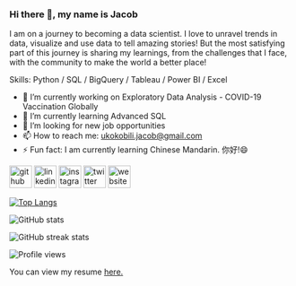 ### Hi there 👋, my name is Jacob

I am on a journey to becoming a data scientist. I love to unravel trends in data, visualize and use data to tell amazing stories! But the most satisfying part of this journey is sharing my learnings, from the challenges that I face, with the community to make the world a better place!

Skills: Python / SQL / BigQuery / Tableau / Power BI / Excel 

- 🔭 I’m currently working on Exploratory Data Analysis - COVID-19 Vaccination Globally 
- 🌱 I’m currently learning Advanced SQL 
- 🤔 I’m looking for new job opportunities 
- 📫 How to reach me: ukokobili.jacob@gmail.com 
- ⚡ Fun fact: I am currently learning Chinese Mandarin. 你好!😄 


[<img src='https://cdn.jsdelivr.net/npm/simple-icons@3.0.1/icons/github.svg' alt='github' height='40'>](https://github.com/ukokobili)  [<img src='https://cdn.jsdelivr.net/npm/simple-icons@3.0.1/icons/linkedin.svg' alt='linkedin' height='40'>](https://www.linkedin.com/in/https://www.linkedin.com/in/jacob-ukokobili-62361164//)  [<img src='https://cdn.jsdelivr.net/npm/simple-icons@3.0.1/icons/instagram.svg' alt='instagram' height='40'>](https://www.instagram.com/jacobukokobili/)  [<img src='https://cdn.jsdelivr.net/npm/simple-icons@3.0.1/icons/twitter.svg' alt='twitter' height='40'>](https://twitter.com/jacobukokobili)  [<img src='https://cdn.jsdelivr.net/npm/simple-icons@3.0.1/icons/icloud.svg' alt='website' height='40'>](https://ukokobili.github.io/portfolio)  

[![Top Langs](https://github-readme-stats.vercel.app/api/top-langs/?username=ukokobili)](https://github.com/anuraghazra/github-readme-stats)

![GitHub stats](https://github-readme-stats.vercel.app/api?username=ukokobili&show_icons=true)  

![GitHub streak stats](https://github-readme-streak-stats.herokuapp.com/?user=ukokobili)  

![Profile views](https://gpvc.arturio.dev/ukokobili)  

You can view my resume <a href='linkedin.com/in/jacob-ukokobili-62361164/ ' target=_blank><u>here</u>.</a></p>

